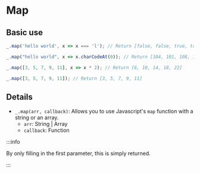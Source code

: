 # Map

## Basic use

```js
_.map('hello world', x => x === 'l'); // Return [false, false, true, true, false, false, false, false, false, true, false]

_.map("hello world", x => x.charCodeAt(0)); // Return [104, 101, 108, 108, 111, 32, 119, 111, 114, 108, 100]

_.map([3, 5, 7, 9, 11], x => x * 2); // Return [6, 10, 14, 18, 22]

_.map([3, 5, 7, 9, 11]); // Return [3, 5, 7, 9, 11]
```

## Details

- `_.map(arr, callback)`: Allows you to use Javascript's `map` function with a string or an array.
  - `arr`: String | Array
  - `callback`: Function

:::info

By only filling in the first parameter, this is simply returned.

:::
